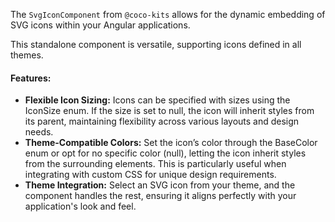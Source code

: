 The `SvgIconComponent` from `@coco-kits` allows for the dynamic embedding of SVG icons within your Angular applications.

This standalone component is versatile, supporting icons defined in all themes.


#### Features:

- **Flexible Icon Sizing:** Icons can be specified with sizes using the IconSize enum. If the size is set to null, the icon will inherit styles from its parent, maintaining flexibility across various layouts and design needs.
- **Theme-Compatible Colors:** Set the icon’s color through the BaseColor enum or opt for no specific color (null), letting the icon inherit styles from the surrounding elements. This is particularly useful when integrating with custom CSS for unique design requirements.
- **Theme Integration:** Select an SVG icon from your theme, and the component handles the rest, ensuring it aligns perfectly with your application's look and feel.